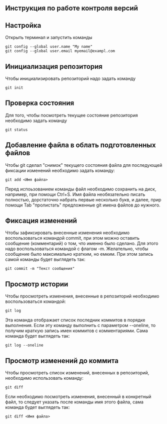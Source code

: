 ## **Инструкция по работе контроля версий** ##
## Настройка ##
Открыть терминал и запустить команды

    git config --global user.name "My name"
    git config --global user.email myemail@exampl.com
## Инициализация репозитория ##
Чтобы инициализировать репозиторий надо задать команду 
    
    git init
## Проверка состояния ##
Для того, чтобы посмотреть текущее состояние репозитория необходимо задать команду

    git status

## Добавление файла в облать подготовленных файлов ##
Чтобы git сделал "снимок" текущего состояния файла для последующей фиксации изменений необходимо задать команду:

    git add <Имя файла> 
Перед испоьзованием команды файл необходимо сохранить на диск, например, при помощи Ctrl+S. Имя файла необязательно писать полностью, дорстаточно набрать первые несколько букв, и далее, прир помощи Tab "пролистать" предложенные git имена файлов до нужного.

## Фиксация изменений ##
Чтобы зафиксировать внесенные изменения необходимо воспользоваться командой commit, при этом можно оставить сообщение (комментарий) о том, что именно было сделано. Для этого надо воспользоваться командой с флагом -m. Желательно, чтобы сообщение было максимально кратким, но емким. При этом запись самой команды будет выглядеть так:

    git commit -m "Текст сообщения"
## Просмотр истории ##
Чтобы просмотреть изменения, внесенные в репозиторий необходимо воспользоваться командой:

    git log
Эта команда отображает список последник коммитов в порядке выполнения.
Если эту команду выполнить с параметром --oneline, то получим краткую запись имен коммитов с комментариями. Сама команда будет выглядеть так:

    git log --oneline
## Просмотр изменений до коммита ##
Чтобы просмотреть список изменений, внесенных в репозиторий, необходимо использовать команду:

    git diff
Если необходимо посмотреть изменения, внесенный в конкретный файл, то следует указать после команды имя этого файла, сама команда будет выглядеть так:

    git diff <Имя файла>




